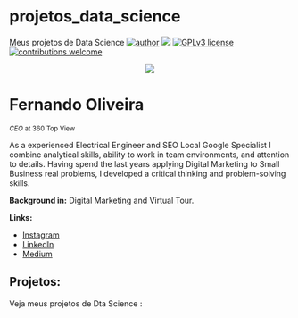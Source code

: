 # projetos_data_science
Meus projetos de Data Science
[![author](https://img.shields.io/badge/author-carlosfab-red.svg)](https://www.linkedin.com/in/carlosfab) [![](https://img.shields.io/badge/python-3.7+-blue.svg)](https://www.python.org/downloads/release/python-365/) [![GPLv3 license](https://img.shields.io/badge/License-GPLv3-blue.svg)](http://perso.crans.org/besson/LICENSE.html) [![contributions welcome](https://img.shields.io/badge/contributions-welcome-brightgreen.svg?style=flat)](https://github.com/carlosfab/data_science/issues)

<p align="center">
  <img src="https://raw.githubusercontent.com/carlosfab/template_portfolio/master/banner.png" >
</p>

# Fernando Oliveira
<sub>*CEO* at 360 Top View</sub>

As a experienced Electrical Engineer and SEO Local Google Specialist I combine analytical skills, ability to work in team environments, and attention to details. Having spend the last years applying Digital Marketing to Small Business real problems, I developed a critical thinking and problem-solving skills.

**Background in:** Digital Marketing and Virtual Tour.

**Links:**
* [Instagram](http://sigmoidal.ai)
* [LinkedIn](https://www.linkedin.com/in/fernando-oliveira-2a42b51a4)
* [Medium](https://www.medium.com)

## Projetos:
Veja meus projetos de Dta Science :
